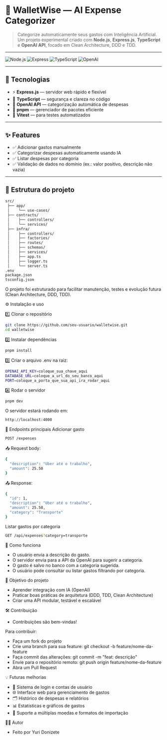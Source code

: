 # 💸 WalletWise — AI Expense Categorizer

> Categorize automaticamente seus gastos com Inteligência Artificial.  
> Um projeto experimental criado com **Node.js**, **Express.js**, **TypeScript** e **OpenAI API**, focado em Clean Architecture, DDD e TDD.

---

![Node.js](https://img.shields.io/badge/Node.js-18+-green)
![Express](https://img.shields.io/badge/Express-5.x-black)
![TypeScript](https://img.shields.io/badge/TypeScript-5.x-blue)
![OpenAI](https://img.shields.io/badge/OpenAI-API-purple)

---

## 🚀 Tecnologias

- ⚡ **Express.js** — servidor web rápido e flexível  
- 🧩 **TypeScript** — segurança e clareza no código  
- 🤖 **OpenAI API** — categorização automática de despesas  
- 🧰 **pnpm** — gerenciador de pacotes eficiente  
- 🧪 **Vitest** — para testes automatizados  

---

## ✨ Features

- ✅ Adicionar gastos manualmente  
- ✅ Categorizar despesas automaticamente usando IA  
- ✅ Listar despesas por categoria  
- ✅ Validação de dados no domínio (ex.: valor positivo, descrição não vazia)   

---

## 📂 Estrutura do projeto

```bash
src/
 ├── app/
 │    └── use-cases/ 
 ├── contracts/
 │    ├── controllers/
 │    └── services/
 ├── infra/
 │    ├── controllers/
 │    ├── factories/
 │    ├── routes/
 │    ├── schemas/
 │    ├── services/
 │    ├── app.ts
 │    ├── logger.ts
 │    └── server.ts
.env
package.json
tsconfig.json
```

O projeto foi estruturado para facilitar manutenção, testes e evolução futura (Clean Architecture, DDD, TDD).

⚙️ Instalação e uso

1️⃣ Clonar o repositório
```bash
git clone https://github.com/seu-usuario/walletwise.git
cd walletwise
```

2️⃣ Instalar dependências
```bash
pnpm install
```

3️⃣ Criar o arquivo .env na raiz:
```bash
OPENAI_API_KEY=coloque_sua_chave_aqui
DATABASE_URL=coloque_a_url_do_seu_banco_aqui
PORT=coloque_a_porta_que_sua_api_ira_rodar_aqui
```

4️⃣ Rodar o servidor
```bash
pnpm dev
```

O servidor estará rodando em:
```bash
http://localhost:4000
```

🧩 Endpoints principais
Adicionar gasto
```bash
POST /expenses
```

📥 Request body:
```bash
{
  "description": "Uber até o trabalho",
  "amount": 25.50
}
```

📤 Response:
```bash
{
  "id": 1,
  "description": "Uber até o trabalho",
  "amount": 25.50,
  "category": "Transporte"
}
```

Listar gastos por categoria
```bash
GET /api/expenses?category=transporte
```

🧠 Como funciona
- O usuário envia a descrição do gasto.
- O servidor envia para a API da OpenAI para sugerir a categoria.
- O gasto é salvo no banco com a categoria sugerida.
- O usuário pode consultar ou listar gastos filtrando por categoria.

🧭 Objetivo do projeto
- Aprender integração com IA (OpenAI)
- Praticar boas práticas de arquitetura (DDD, TDD, Clean Architecture)
- Criar uma API modular, testável e escalável

🛠 Contribuição
- Contribuições são bem-vindas!

Para contribuir:
- Faça um fork do projeto
- Crie uma branch para sua feature: git checkout -b feature/nome-da-feature
- Faça commit das alterações: git commit -m "feat: descrição"
- Envie para o repositório remoto: git push origin feature/nome-da-feature
- Abra um Pull Request

💡 Futuras melhorias
- 🔑 Sistema de login e contas de usuário
- 🌐 Interface web para gerenciamento de gastos
- 🗂 Histórico de despesas e relatórios
- 📊 Estatísticas e gráficos de gastos
- 🚀 Suporte a múltiplas moedas e formatos de importação

🧑‍💻 Autor
- Feito por Yuri Donizete
